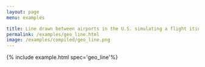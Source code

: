 ```yaml
---
layout: page
menu: examples

title: Line drawn between airports in the U.S. simulating a flight itinerary
permalink: /examples/geo_line.html
image: /examples/compiled/geo_line.png
---
```




{% include example.html spec='geo_line'%}
